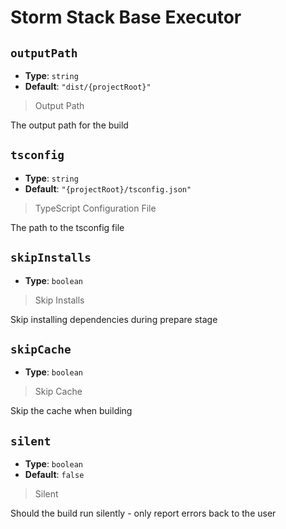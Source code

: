 
<!-- Generated by @storm-software/untyped -->
<!-- Do not edit this file directly -->

# Storm Stack Base Executor

## `outputPath`
- **Type**: `string`
- **Default**: `"dist/{projectRoot}"`

> Output Path


The output path for the build


## `tsconfig`
- **Type**: `string`
- **Default**: `"{projectRoot}/tsconfig.json"`

> TypeScript Configuration File


The path to the tsconfig file


## `skipInstalls`
- **Type**: `boolean`

> Skip Installs


Skip installing dependencies during prepare stage


## `skipCache`
- **Type**: `boolean`

> Skip Cache


Skip the cache when building


## `silent`
- **Type**: `boolean`
- **Default**: `false`

> Silent


Should the build run silently - only report errors back to the user


